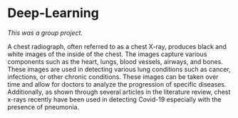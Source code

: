 # Deep-Learning

*This was a group project.*

A chest radiograph, often referred to as a chest X-ray, produces black and white images of the inside of the chest. The images capture various components such as the heart, lungs, blood vessels, airways, and bones. These images are used in detecting various lung conditions such as cancer, infections, or other chronic conditions. These images can be taken over time and allow for doctors to analyze the progression of specific diseases. Additionally, as shown through several articles in the literature review, chest x-rays recently have been used in detecting Covid-19 especially with the presence of pneumonia.
